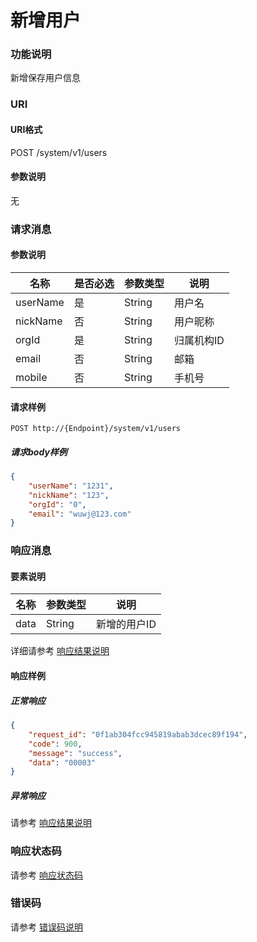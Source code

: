 # 新增用户

### 功能说明
新增保存用户信息

### URI
#### URI格式  
POST /system/v1/users

#### 参数说明  
无

### 请求消息
#### 参数说明  
| 名称 | 是否必选 | 参数类型 | 说明 |
| --- | --- | --- | --- |
| userName | 是 | String | 用户名 |
| nickName | 否 | String | 用户昵称 |
| orgId | 是 | String | 归属机构ID |
| email | 否 | String | 邮箱 |
| mobile | 否 | String | 手机号 |
#### 请求样例  
```
POST http://{Endpoint}/system/v1/users
```
##### 请求body样例
```json
{
	"userName": "1231",
	"nickName": "123",
	"orgId": "0",
	"email": "wuwj@123.com"
}
```
### 响应消息
#### 要素说明
| 名称 | 参数类型 | 说明 |
| --- | --- | --- |
| data | String | 新增的用户ID |

详细请参考 [响应结果说明](../../../common/response/result.md#要素说明)  

#### 响应样例
##### 正常响应
```json
{
    "request_id": "0f1ab304fcc945819abab3dcec89f194",
    "code": 900,
    "message": "success",
    "data": "00003"
}
```
##### 异常响应
请参考 [响应结果说明](../../../common/response/result.md#异常响应样例)

### 响应状态码
请参考 [响应状态码](../../../common/response/status.md)

### 错误码
请参考 [错误码说明](../../../common/errorCode/README.md)